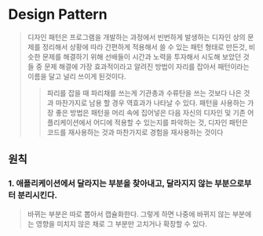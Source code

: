 # Design Pattern

> 디자인 패턴은 프로그램을 개발하는 과정에서 빈번하게 발생하는 디자인 상의 문제를 정리해서 상황에 따라 간편하게 적용해서 쓸 수 있는 패턴 형태로 만든것, 
> 비슷한 문제를 해결하기 위해 선배들이 시간과 노력을 투자해서 시도해 보았던 것들 중 문제 해결에 가장 효과적이라고 알려진 방법이 자리를 잡아서 패턴이라는 이름을 달고 널리 쓰이게 된것이다.
>> 파리를 잡을 때 파리채를 쓰는게 기관총과 수류탄을 쓰는 것보다 나은 것과 마찬가지로 남용 할 경우 역효과가 나타날 수 있다.
>> 패턴을 사용하는 가장 좋은 방법은 패턴을 머리 속에 집어넣은 다음 자신의 디자인 및 기존 어플리케이션에서
>> 어디에 적용할 수 있는지를 파악하는 것, 디자인 패턴은 코드를 재사용하는 것과 마찬가지로 경험을 재사용하는 것이다

## 원칙

### 1. 애플리케이션에서 달라지는 부분을 찾아내고, 달라지지 않는 부분으로부터 분리시킨다.
> 바뀌는 부분은 따로 뽑아서 캡슐화한다. 그렇게 하면 나중에 바뀌지 않는 부분에는 영향을 미치지 않은 채로 그 부분만 고치거나 확장할 수 있다.



